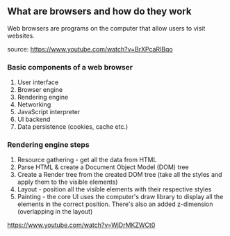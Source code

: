 ## What are browsers and how do they work

Web browsers are programs on the computer that allow users to visit websites.

source: https://www.youtube.com/watch?v=BrXPcaRlBqo

### Basic components of a web browser
1. User interface
2. Browser engine
3. Rendering engine
4. Networking
5. JavaScript interpreter
6. UI backend
7. Data persistence (cookies, cache etc.)

### Rendering engine steps
1. Resource gathering - get all the data from HTML
2. Parse HTML & create a Document Object Model (DOM) tree
3. Create a Render tree from the created DOM tree (take all the styles and apply them to the visible elements)
4. Layout - position all the visible elements with their respective styles
5. Painting - the core UI uses the computer's draw library to display all the elements in the correct position. There's also an added z-dimension (overlapping in the layout)

https://www.youtube.com/watch?v=WjDrMKZWCt0